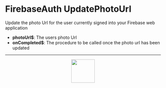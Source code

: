 # FirebaseAuth UpdatePhotoUrl
Update the photo Url for the user currently signed into your Firebase web application
- **photoUrl&dollar;**: The users photo Url
- **onCompleted&dollar;**: The procedure to be called once the photo url has been updated
---
<p align="center"><img valign="middle" width="76px" src="https://drive.google.com/uc?export=view&id=1c2KO0LJpvMS9X9CAGV6dOfciR7OWhdKA" /></p>